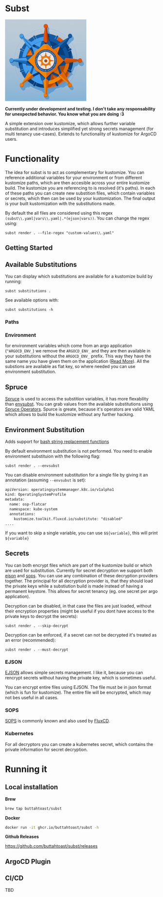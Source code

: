 # Subst

![subst](./img/subst.png "subst")

__Currently under development and testing. I don't take any responsability for unexpected behavior. You know what you are doing :3__

A simple extension over kustomize, which allows further variable substitution and introduces simplified yet strong secrets management (for multi tenancy use-cases). Extends to functionality of kustomize for ArgoCD users.

# Functionality

The idea for subst is to act as complementary for kustomize. You can reference additional variables for your environment or from different kustomize paths, which are then accesible across your entire kustomize build. The kustomize you are referencing to is resolved (it's paths). In each of these paths you can create new substition files, which contain variables or secrets, which then can be used by your kustomization. The final output is your built kustomization with the substitutions made.

By default the all files are considered using this regex `(subst\\.yaml|vars\\.yaml|.*(ejson|vars))`. You can change the regex using:

```
subst render . --file-regex "custom-values\\.yaml"
```

## Getting Started




## Available Substitutions

You can display which substitutions are available for a kustomize build by running:

```
subst substitutions .
```



See available options with:

```
subst substitutions -h
```

### Paths



### Environment

for environment variables which come from an argo application (`^ARGOCD_ENV_`) we remove the `ARGOCD_ENV_` and they are then available in your substitutions without the `ARGOCD_ENV_` prefix. This way they have the same name you have given them on the application ([Read More](https://argo-cd.readthedocs.io/en/stable/operator-manual/config-management-plugins/#using-environment-variables-in-your-plugin)). All the substions are available as flat key, so where needed you can use environment substitution.

## Spruce

[Spruce](https://github.com/geofffranks/spruce) is used to access the substition variables, it has more flexability than [envsubst](#environment-substitution). You can grab values from the available substitutions using [Spruce Operators](https://github.com/geofffranks/spruce/blob/main/doc/operators.md). Spurce is greate, because it's operators are valid YAML which allows to build the kustomize without any further hacking.


## Environment Substitution

Adds support for [bash string replacement functions](https://github.com/drone/envsubst)

By default environment substitution is not performed. You need to enable environment substituion with the following flag:

```
subst render . --envsubst
```

You can disable environment substitution for a single file by giving it an annotation (assuming `--envsubst` is set):

```
apiVersion: operatingsystemmanager.k8c.io/v1alpha1
kind: OperatingSystemProfile
metadata:
  name: osp-flatcar
  namespace: kube-system
  annotations:
    kustomize.toolkit.fluxcd.io/substitute: "disabled"
....   
```

If you want to skip a single variable, you can use `$${variable}`, this will print `${variable}`

## Secrets

You can both encrypt files which are part of the kustomize build or which are used for substitution. Currently for secret decryption we support both [ejson](https://github.com/Shopify/ejson) and [sops](https://github.com/mozilla/sops). You can use any combination of these decryption providers together. The principal for all decryption provider is, that they should load the private keys while a substiution build is made instead of having a permanent keystore. This allows for secret tenancy (eg. one secret per argo application). 

Decryption can be disabled, in that case the files are just loaded, without their encryption properties (might be useful if you dont have access to the private keys to decrypt the secrets):

```
subst render . --skip-decrypt
```

Decryption can be enforced, if a secret can not be decrypted it's treated as an error (recommended):

```
subst render . --must-decrypt
```

### EJSON

[EJSON](https://github.com/Shopify/ejson) allows simple secrets management. I like it, because you can rencrypt secrets without having the private key, which is sometimes useful. 

You can encrypt entire files using EJSON. The file must be in json format (which is fun for kustomize). The entire file will be encrypted, which may not bes useful in all cases.




### SOPS

[SOPS](https://github.com/mozilla/sops) is commonly known and also used by [FluxCD](https://fluxcd.io/flux/guides/mozilla-sops/). 



### Kubernetes

For all decryptors you can create a kubernetes secret, which contains the private information for secret decryption.






# Running it


## Local installation

**Brew**

```bash
brew tap buttahtoast/subst
```

**Docker**

```bash
docker run -it ghcr.io/buttahtoast/subst -h
```

**Github Releases**

https://github.com/buttahtoast/subst/releases


## ArgoCD Plugin



## CI/CD

TBD


